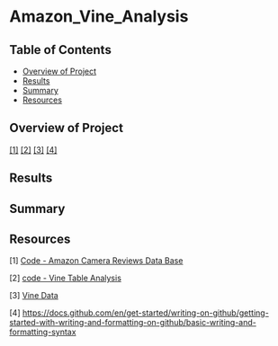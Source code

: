 # Amazon_Vine_Analysis

## Table of Contents
- [Overview of Project](#OverviewProject)
- [Results](#Results)
- [Summary](#Summary)
- [Resources](#Resources)

## <a name="OverviewProject"></a>Overview of Project

[[1]](#1)  [[2]](#2)  [[3]](#3)  [[4]](#4)

## <a name="Results"></a>Results


## <a name="Summary"></a> Summary


## <a name="Resources"></a>Resources

<a name="1">[1]</a> [Code - Amazon Camera Reviews Data Base](https://github.com/tamiespinosa/Amazon_Vine_Analysis/blob/4da507d96a83990c9a758a4ec92a7e7c90434aff/Amazon_Reviews_ETL.ipynb)

<a name="2">[2]</a> [code - Vine Table Analysis](https://github.com/tamiespinosa/Amazon_Vine_Analysis/blob/4da507d96a83990c9a758a4ec92a7e7c90434aff/Vine_Review_Analysis.ipynb)

<a name="3">[3]</a> [Vine Data](https://github.com/tamiespinosa/Amazon_Vine_Analysis/blob/4da507d96a83990c9a758a4ec92a7e7c90434aff/Resources/vine_table.csv)

[4] https://docs.github.com/en/get-started/writing-on-github/getting-started-with-writing-and-formatting-on-github/basic-writing-and-formatting-syntax
